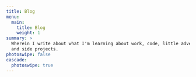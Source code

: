 ```yaml
---
title: Blog
menu:
  main:
    title: Blog
    weight: 1
summary: >
  Wherein I write about what I'm learning about work, code, little adventures,
  and side projects.
photoswipe: false
cascade:
  photoswipe: true
---
```

